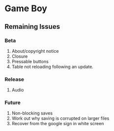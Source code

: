 # Game Boy

## Remaining Issues

### Beta

1. About/copyright notice
2. Closure
3. Pressable buttons
4. Table not reloading following an update.

### Release

1. Audio

### Future

1. Non-blocking saves
2. Work out why saving is corrupted on larger files
3. Recover from the google sign in white screen

